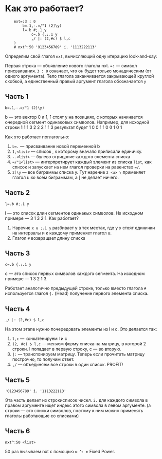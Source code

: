 # Как это работает?

		nxt=:3 : 0
			b=.1,-.=/"1 (2]\y)
			l=.b #;.1 y
        		c=.b {.;.1 y
        		,/ |: (2,#c) $ l,c
		)
		# nxt^:50 '0123456789' i. '1113222113'

Определим свой глагол `nxt`, вычисляющий одну итерацию look-and-say:

Первая строка — объявление нового глагола nxt. `=:` — символ присваивания. `3 : 0` означает, что он будет только монадическим (от одного аргумента). Тело глагола заканчивается закрывающей круглой скобкой, а единственный правый аргумент глагола обозначается `y`

## Часть 1

    b=.1,-.=/"1 (2]\y)

b — это вектор 0 и 1, 1 стоят у на позициях, с которых начинается очередной сегмент одинаковых символов.
Например, для исходной строки 1 1 1 3 2 2 2 1 1 3 результат будет 1 0 0 1 1 0 0 1 0 1

Как это работает поглагольно:
1. `b=.` — присваивание новой переменной b
2. `1,<list>` — список <list>, к которому вначало приписали единичку.
3. `-.<list>` — булево отрицание каждого элемента списка
4. `=/"1<list>` — интерпретирует каждый элемент из списка `list`, как список и запускает на нем глагол проверки на равенство `=/`.
5. `2]\y` — все биграммы списка y. Тут  наречие `2 <u> \` применяет глагол u ко всем биграммам, а ] не делает ничего.

## Часть 2

	l=.b #;.1 y

l — это список длин сегментов одинакых символов. На исходном примере — 3 1 3 2 1. Как работает?

1. Наречие `x u ;.1 y` разбивает y в тех местах, где у x стоят единички на интервалы и к каждому применяет глагол u.
2. Глагол `#` возвращает длину списка

## Часть 3

	c=.b {.;.1 y

с — это список первых символов каждого сегмента. На исходном примере — 1 3 2 1 3. 

Работает аналогично предыдущей строке, только вместо глагола `#` используется глагол `{.` (Head) получение первого элемента списка.

## Часть 4
  
    ,/ |: (2,#c) $ l,c
    
На этом этапе нужно почередовать элементы из l и c. Это делается так:
1. `l,c` — конкатенируем l и c
2. `(2, #c) $ l,c` — меняем форму списка на матрицу, в которой 2 строки. l попадает в первую строку, с — во вторую. 
3. `|:` — транспонируем матрицу. Теперь если прочитать матрицу построчно, то получим ответ.
4. `,/` — объединяем все строки в один список. PROFIT!
 

## Часть 5

    '0123456789' i. '1113222113'

Эта часть делает из строкисписок чисел. `i.` для каждого символа в правом аргументе ищет индекс этого символа в левом аргументе. (а строки — это списки символов, поэтому к ним можно применять глаголы работающие со списками)

## Часть 6
    
    nxt^:50 <list>
50 раз вызываем nxt с помощью `u ^: n` Fixed Power.
